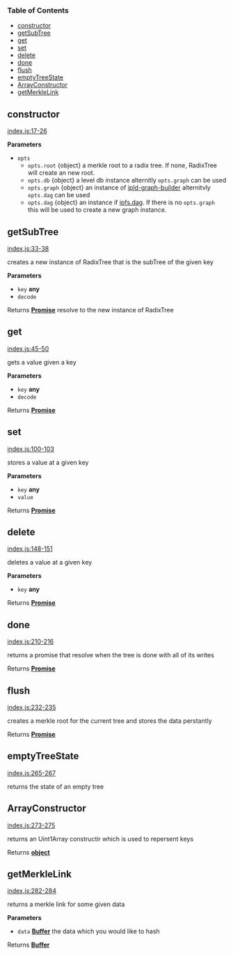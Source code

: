 <!-- Generated by documentation.js. Update this documentation by updating the source code. -->

### Table of Contents

-   [constructor](#constructor)
-   [getSubTree](#getsubtree)
-   [get](#get)
-   [set](#set)
-   [delete](#delete)
-   [done](#done)
-   [flush](#flush)
-   [emptyTreeState](#emptytreestate)
-   [ArrayConstructor](#arrayconstructor)
-   [getMerkleLink](#getmerklelink)

## constructor

[index.js:17-26](https://github.com/dfinity/js-dfinity-radix-tree/blob/f2549aeaac0dc25adbecd0d5c3e4acb0f9c5ca94/index.js#L17-L26 "Source code on GitHub")

**Parameters**

-   `opts`  
    -   `opts.root`  {object} a merkle root to a radix tree. If none, RadixTree will create an new root.
    -   `opts.db`  {object} a level db  instance alternitly `opts.graph` can be used
    -   `opts.graph`  {object} an instance of [ipld-graph-builder](https://github.com/ipld/js-ipld-graph-builder) alternitvly `opts.dag` can be used
    -   `opts.dag`  {object} an instance if [ipfs.dag](https://github.com/ipfs/js-ipfs#dag). If there is no `opts.graph` this will be used to create a new graph instance.

## getSubTree

[index.js:33-38](https://github.com/dfinity/js-dfinity-radix-tree/blob/f2549aeaac0dc25adbecd0d5c3e4acb0f9c5ca94/index.js#L33-L38 "Source code on GitHub")

creates a new instance of RadixTree that is the subTree of the given key

**Parameters**

-   `key` **any** 
-   `decode`  

Returns **[Promise](https://developer.mozilla.org/docs/Web/JavaScript/Reference/Global_Objects/Promise)** resolve to the new instance of RadixTree

## get

[index.js:45-50](https://github.com/dfinity/js-dfinity-radix-tree/blob/f2549aeaac0dc25adbecd0d5c3e4acb0f9c5ca94/index.js#L45-L50 "Source code on GitHub")

gets a value given a key

**Parameters**

-   `key` **any** 
-   `decode`  

Returns **[Promise](https://developer.mozilla.org/docs/Web/JavaScript/Reference/Global_Objects/Promise)** 

## set

[index.js:100-103](https://github.com/dfinity/js-dfinity-radix-tree/blob/f2549aeaac0dc25adbecd0d5c3e4acb0f9c5ca94/index.js#L100-L103 "Source code on GitHub")

stores a value at a given key

**Parameters**

-   `key` **any** 
-   `value`  

Returns **[Promise](https://developer.mozilla.org/docs/Web/JavaScript/Reference/Global_Objects/Promise)** 

## delete

[index.js:148-151](https://github.com/dfinity/js-dfinity-radix-tree/blob/f2549aeaac0dc25adbecd0d5c3e4acb0f9c5ca94/index.js#L148-L151 "Source code on GitHub")

deletes a value at a given key

**Parameters**

-   `key` **any** 

Returns **[Promise](https://developer.mozilla.org/docs/Web/JavaScript/Reference/Global_Objects/Promise)** 

## done

[index.js:210-216](https://github.com/dfinity/js-dfinity-radix-tree/blob/f2549aeaac0dc25adbecd0d5c3e4acb0f9c5ca94/index.js#L210-L216 "Source code on GitHub")

returns a promise that resolve when the tree is done with all of its writes

Returns **[Promise](https://developer.mozilla.org/docs/Web/JavaScript/Reference/Global_Objects/Promise)** 

## flush

[index.js:232-235](https://github.com/dfinity/js-dfinity-radix-tree/blob/f2549aeaac0dc25adbecd0d5c3e4acb0f9c5ca94/index.js#L232-L235 "Source code on GitHub")

creates a merkle root for the current tree and stores the data perstantly

Returns **[Promise](https://developer.mozilla.org/docs/Web/JavaScript/Reference/Global_Objects/Promise)** 

## emptyTreeState

[index.js:265-267](https://github.com/dfinity/js-dfinity-radix-tree/blob/f2549aeaac0dc25adbecd0d5c3e4acb0f9c5ca94/index.js#L265-L267 "Source code on GitHub")

returns the state of an empty tree

## ArrayConstructor

[index.js:273-275](https://github.com/dfinity/js-dfinity-radix-tree/blob/f2549aeaac0dc25adbecd0d5c3e4acb0f9c5ca94/index.js#L273-L275 "Source code on GitHub")

returns an Uint1Array constructir which is used to repersent keys

Returns **[object](https://developer.mozilla.org/docs/Web/JavaScript/Reference/Global_Objects/Object)** 

## getMerkleLink

[index.js:282-284](https://github.com/dfinity/js-dfinity-radix-tree/blob/f2549aeaac0dc25adbecd0d5c3e4acb0f9c5ca94/index.js#L282-L284 "Source code on GitHub")

returns a merkle link for some given data

**Parameters**

-   `data` **[Buffer](https://nodejs.org/api/buffer.html)** the data which you would like to hash

Returns **[Buffer](https://nodejs.org/api/buffer.html)** 
